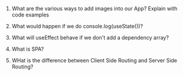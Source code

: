 1. What are the various ways to add images into our App? Explain with code examples


2. What would happen if we do console.log(useState())?

3. What will useEffect behave if we don't add a dependency array?

4. What is SPA?

5. WHat is the difference between Client Side Routing and Server Side Routing?

